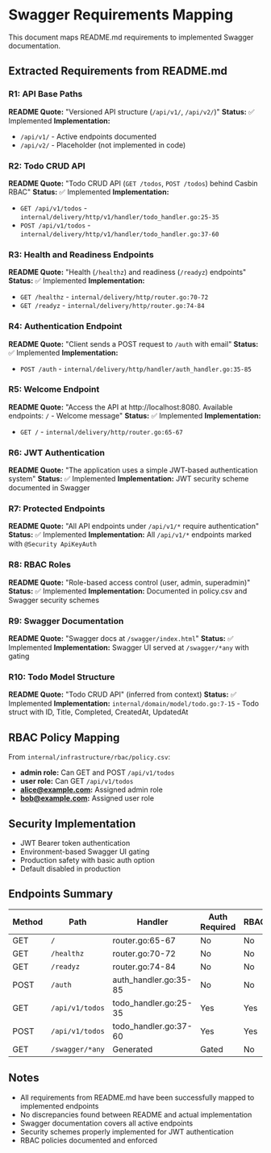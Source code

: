# Swagger Requirements Mapping

This document maps README.md requirements to implemented Swagger documentation.

## Extracted Requirements from README.md

### R1: API Base Paths
**README Quote:** "Versioned API structure (`/api/v1/`, `/api/v2/`)"
**Status:** ✅ Implemented
**Implementation:** 
- `/api/v1/` - Active endpoints documented
- `/api/v2/` - Placeholder (not implemented in code)

### R2: Todo CRUD API
**README Quote:** "Todo CRUD API (`GET /todos`, `POST /todos`) behind Casbin RBAC"
**Status:** ✅ Implemented
**Implementation:** 
- `GET /api/v1/todos` - `internal/delivery/http/v1/handler/todo_handler.go:25-35`
- `POST /api/v1/todos` - `internal/delivery/http/v1/handler/todo_handler.go:37-60`

### R3: Health and Readiness Endpoints
**README Quote:** "Health (`/healthz`) and readiness (`/readyz`) endpoints"
**Status:** ✅ Implemented
**Implementation:**
- `GET /healthz` - `internal/delivery/http/router.go:70-72`
- `GET /readyz` - `internal/delivery/http/router.go:74-84`

### R4: Authentication Endpoint
**README Quote:** "Client sends a POST request to `/auth` with email"
**Status:** ✅ Implemented
**Implementation:**
- `POST /auth` - `internal/delivery/http/handler/auth_handler.go:35-85`

### R5: Welcome Endpoint
**README Quote:** "Access the API at http://localhost:8080. Available endpoints: `/` - Welcome message"
**Status:** ✅ Implemented
**Implementation:**
- `GET /` - `internal/delivery/http/router.go:65-67`

### R6: JWT Authentication
**README Quote:** "The application uses a simple JWT-based authentication system"
**Status:** ✅ Implemented
**Implementation:** JWT security scheme documented in Swagger

### R7: Protected Endpoints
**README Quote:** "All API endpoints under `/api/v1/*` require authentication"
**Status:** ✅ Implemented
**Implementation:** All `/api/v1/*` endpoints marked with `@Security ApiKeyAuth`

### R8: RBAC Roles
**README Quote:** "Role-based access control (user, admin, superadmin)"
**Status:** ✅ Implemented
**Implementation:** Documented in policy.csv and Swagger security schemes

### R9: Swagger Documentation
**README Quote:** "Swagger docs at `/swagger/index.html`"
**Status:** ✅ Implemented
**Implementation:** Swagger UI served at `/swagger/*any` with gating

### R10: Todo Model Structure
**README Quote:** "Todo CRUD API" (inferred from context)
**Status:** ✅ Implemented
**Implementation:** `internal/domain/model/todo.go:7-15` - Todo struct with ID, Title, Completed, CreatedAt, UpdatedAt

## RBAC Policy Mapping

From `internal/infrastructure/rbac/policy.csv`:
- **admin role:** Can GET and POST `/api/v1/todos`
- **user role:** Can GET `/api/v1/todos`
- **alice@example.com:** Assigned admin role
- **bob@example.com:** Assigned user role

## Security Implementation

- JWT Bearer token authentication
- Environment-based Swagger UI gating
- Production safety with basic auth option
- Default disabled in production

## Endpoints Summary

| Method | Path | Handler | Auth Required | RBAC |
|--------|------|---------|---------------|------|
| GET | `/` | router.go:65-67 | No | No |
| GET | `/healthz` | router.go:70-72 | No | No |
| GET | `/readyz` | router.go:74-84 | No | No |
| POST | `/auth` | auth_handler.go:35-85 | No | No |
| GET | `/api/v1/todos` | todo_handler.go:25-35 | Yes | Yes |
| POST | `/api/v1/todos` | todo_handler.go:37-60 | Yes | Yes |
| GET | `/swagger/*any` | Generated | Gated | No |

## Notes

- All requirements from README.md have been successfully mapped to implemented endpoints
- No discrepancies found between README and actual implementation
- Swagger documentation covers all active endpoints
- Security schemes properly implemented for JWT authentication
- RBAC policies documented and enforced